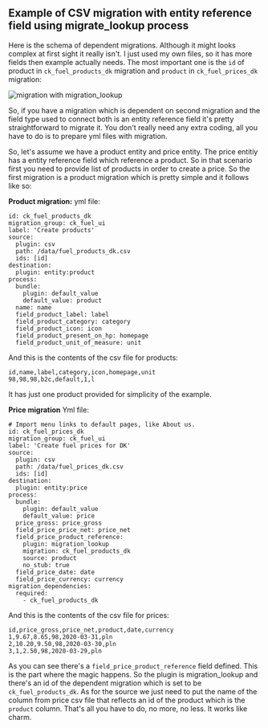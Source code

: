 ## Example of CSV migration with entity reference field using migrate_lookup process

Here is the schema of dependent migrations. Although it might looks complex at first sight it really isn't. I just used my own files, so it has more fields then example actually needs. The most important one is the `id` of product in `ck_fuel_products_dk` migration and `product` in `ck_fuel_prices_dk` migration:

<img src="https://i.imgur.com/i4GcLzJ.jpg" alt="migration with migration_lookup" />

So, if you have a migration which is dependent on second migration and the field type used to connect both is an entity reference field it's pretty straightforward to migrate it. You don't really need any extra coding, all you have to do is to prepare yml files with migration.

So, let's assume we have a product entity and price entity. The price entitiy has a entity reference field which reference a product. So in that scenario first you need to provide list of products in order to create a price. So the first migration is a product migration which is pretty simple and it follows like so:

**Product migration:**
yml file:
```
id: ck_fuel_products_dk
migration_group: ck_fuel_ui
label: 'Create products'
source:
  plugin: csv
  path: /data/fuel_products_dk.csv
  ids: [id]
destination:
  plugin: entity:product
process:
  bundle:
    plugin: default_value
    default_value: product
  name: name
  field_product_label: label
  field_product_category: category
  field_product_icon: icon
  field_product_present_on_hp: homepage
  field_product_unit_of_measure: unit
```

And this is the contents of the csv file for products:
```
id,name,label,category,icon,homepage,unit
98,98,98,b2c,default,1,l
```
It has just one product provided for simplicity of the example.

**Price migration**
Yml file:
```
# Import menu links to default pages, like About us.
id: ck_fuel_prices_dk
migration_group: ck_fuel_ui
label: 'Create fuel prices for DK'
source:
  plugin: csv
  path: /data/fuel_prices_dk.csv
  ids: [id]
destination:
  plugin: entity:price
process:
  bundle:
    plugin: default_value
    default_value: price
  price_gross: price_gross
  field_price_price_net: price_net
  field_price_product_reference:
    plugin: migration_lookup
    migration: ck_fuel_products_dk
    source: product
    no_stub: true
  field_price_date: date
  field_price_currency: currency
migration_dependencies:
  required:
    - ck_fuel_products_dk
```

And this is the contents of the csv file for prices:
```
id,price_gross,price_net,product,date,currency
1,9.67,8.65,98,2020-03-31,pln
2,10.20,9.50,98,2020-03-30,pln
3,1,2.50,98,2020-03-29,pln
```

As you can see there's a `field_price_product_reference` field defined. This is the part where the magic happens. So the plugin is migration_lookup and there's an id of the dependent migration which is set to be `ck_fuel_products_dk`. As for the source we just need to put the name of the column from price csv file that reflects an id of the product which is the `product` column. That's all you have to do, no more, no less. It works like charm.
